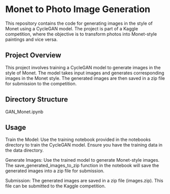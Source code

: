 # Monet to Photo Image Generation

This repository contains the code for generating images in the style of Monet using a CycleGAN model. The project is part of a Kaggle competition, where the objective is to transform photos into Monet-style paintings and vice versa.

## Project Overview

This project involves training a CycleGAN model to generate images in the style of Monet. The model takes input images and generates corresponding images in the Monet style. The generated images are then saved in a zip file for submission to the competition.

## Directory Structure
GAN_Monet.ipynb

## Usage
Train the Model: Use the training notebook provided in the notebooks directory to train the CycleGAN model. Ensure you have the training data in the data directory.

Generate Images: Use the trained model to generate Monet-style images. The save_generated_images_to_zip function in the notebook will save the generated images into a zip file for submission.

Submission: The generated images are saved in a zip file (images.zip). This file can be submitted to the Kaggle competition.
